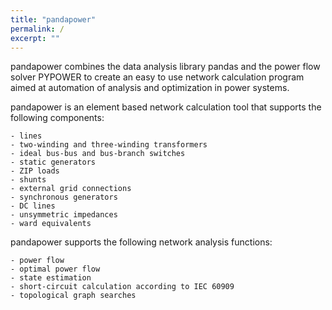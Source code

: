 ```yaml
---
title: "pandapower"
permalink: /
excerpt: ""
---
```


pandapower combines the data analysis library pandas and the power flow solver PYPOWER to create an easy to use network calculation program aimed at automation of analysis and optimization in power systems.

pandapower is an element based network calculation tool that supports the following components:

	- lines
	- two-winding and three-winding transformers
	- ideal bus-bus and bus-branch switches
	- static generators
	- ZIP loads
	- shunts
	- external grid connections
	- synchronous generators
	- DC lines
	- unsymmetric impedances
	- ward equivalents
	
pandapower supports the following network analysis functions:

	- power flow
	- optimal power flow
	- state estimation
	- short-circuit calculation according to IEC 60909
	- topological graph searches